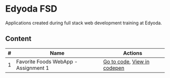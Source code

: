 # Edyoda FSD
Applications created during full stack web development training at Edyoda.

## Content

| # | Name | Actions |
| --- | --- | --- |
| 1 | Favorite Foods WebApp - Assignment 1 | [Go to code](https://github.com/jothomas1996/edyoda-fsd/tree/main/1%20-%20favorite%20foods%20webapp%20%5Bassignment%201%5D), [View in codepen](https://codepen.io/jothomas/full/ZErQqNx) |
